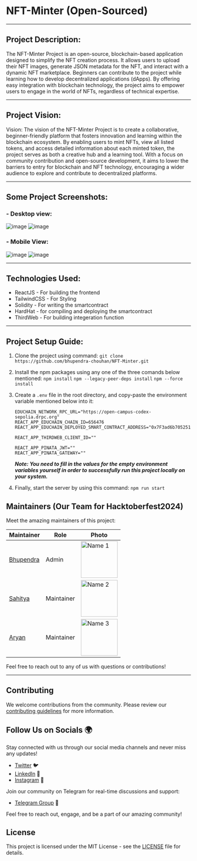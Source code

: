# NFT-Minter (Open-Sourced)

---
## Project Description: 
The NFT-Minter Project is an open-source, blockchain-based application designed to simplify the NFT creation process. It allows users to upload their NFT images, generate JSON metadata for the NFT, and interact with a dynamic NFT marketplace. Beginners can contribute to the project while learning how to develop decentralized applications (dApps). By offering easy integration with blockchain technology, the project aims to empower users to engage in the world of NFTs, regardless of technical expertise.

---
## Project Vision:
Vision:
The vision of the NFT-Minter Project is to create a collaborative, beginner-friendly platform that fosters innovation and learning within the blockchain ecosystem. By enabling users to mint NFTs, view all listed tokens, and access detailed information about each minted token, the project serves as both a creative hub and a learning tool. With a focus on community contribution and open-source development, it aims to lower the barriers to entry for blockchain and NFT technology, encouraging a wider audience to explore and contribute to decentralized platforms.

---
## Some Project Screenshots:
### - Desktop view:
![image](https://github.com/user-attachments/assets/59cd907d-7831-432a-9085-1d0959b735ad)
![image](https://github.com/user-attachments/assets/70d81651-6449-49df-9ae2-dbbad424ac1c)

### - Mobile View:
![image](https://github.com/user-attachments/assets/86674a63-c78c-4f11-ab81-3d159e55b7cf)
![image](https://github.com/user-attachments/assets/1120c36a-d9af-4e8f-8a38-a06b4945787c)

---
## Technologies Used:
- ReactJS - For building the frontend
- TailwindCSS - For Styling
- Solidity - For writing the smartcontract
- HardHat - for compiling and deploying the smartcontract
- ThirdWeb - For building integeration function 

---
## Project Setup Guide:

1. Clone the project using command: ```git clone https://github.com/bhupendra-chouhan/NFT-Minter.git```
2. Install the npm packages using any one of the three comands below mentioned: 
    ```npm install```
    ```npm --legacy-peer-deps install```
    ```npm --force install```
3. Create a ```.env``` file in the root directory, and copy-paste the environment variable mentioned below into it:
    ```
    EDUCHAIN_NETWORK_RPC_URL="https://open-campus-codex-sepolia.drpc.org"
    REACT_APP_EDUCHAIN_CHAIN_ID=656476
    REACT_APP_EDUCHAIN_DEPLOYED_SMART_CONTRACT_ADDRESS="0x7F3ad6b705251D1EC4F3B10473AdA9Ed93753BAb"

    REACT_APP_THIRDWEB_CLIENT_ID=""

    REACT_APP_PINATA_JWT=""
    REACT_APP_PINATA_GATEWAY=""    
    ```

    ***Note: You need to fill in the values for the empty environment variables yourself in order to successfully run this project locally on your system.***

4. Finally, start the server by using this command: ```npm run start```

## Maintainers (Our Team for Hacktoberfest2024)

Meet the amazing maintainers of this project:

| Maintainer | Role | Photo |
| ---------- | ---- | ----- |
| [Bhupendra](https://github.com/bhupendra-chouhan) | Admin | <img src="https://avatars.githubusercontent.com/u/78025043?v=4" width="100" height="100" alt="Name 1"> |
| [Sahitya](https://github.com/SahityaRoy) | Maintainer | <img src="https://avatars.githubusercontent.com/u/72821604?v=4" width="100" height="100" alt="Name 2"> |
| [Aryan](https://github.com/neutr0n420) | Maintainer | <img src="https://media.licdn.com/dms/image/v2/D5603AQEGBp2H-85zWA/profile-displayphoto-shrink_800_800/profile-displayphoto-shrink_800_800/0/1693536160681?e=1734566400&v=beta&t=f6SoR_-rq0gA99mvwpeCSE5Q6y-cB_Bux2VNqVpiKas" width="100" height="100" alt="Name 3"> |

Feel free to reach out to any of us with questions or contributions!

---


## Contributing

We welcome contributions from the community. Please review our [contributing guidelines](CONTRIBUTING.md) for more information.

## Follow Us on Socials 🌍

Stay connected with us through our social media channels and never miss any updates!

- [Twitter](https://twitter.com/riseinweb3) 🐦
- [LinkedIn](https://www.linkedin.com/in/riseinweb3) 💼
- [Instagram](https://www.instagram.com/riseinweb3) 📸

Join our community on Telegram for real-time discussions and support:
- [Telegram Group](https://t.me/risein_india) 📲

Feel free to reach out, engage, and be a part of our amazing community!

## License

This project is licensed under the MIT License - see the [LICENSE](LICENSE) file for details.



